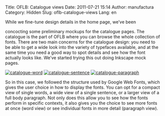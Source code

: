 Title: OFLB: Catalogue views
Date: 2011-07-21 15:14
Author: manufactura
Category: Hidden
Slug: oflb-catalogue-views
Lang: en

<!--:en-->While we fine-tune design details in the home page, we’ve been
concocting some preliminary mockups for the catalogue pages. The
catalogue is the part of OFLB where you can browse the whole collection
of fonts. There are two main concerns for the catalogue design: you need
to be able to get a wide look into the variety of typefaces available,
and at the same time you need a good way to spot details and see how the
font actually looks like. We’ve started trying this out doing Inkscape
mock pages.

[![](http://blog.manufacturaindependente.org/wp-content/uploads/2011/07/catalogue-word-150x150.png "catalogue-word")](http://blog.manufacturaindependente.org/wp-content/uploads/2011/07/catalogue-word.png)
[![](http://blog.manufacturaindependente.org/wp-content/uploads/2011/07/catalogue-sentence1-150x150.png "catalogue-sentence")](http://blog.manufacturaindependente.org/wp-content/uploads/2011/07/catalogue-sentence1.png)
[![](http://blog.manufacturaindependente.org/wp-content/uploads/2011/07/catalogue-paragraph-150x150.png "catalogue-paragraph")](http://blog.manufacturaindependente.org/wp-content/uploads/2011/07/catalogue-paragraph.png)

So in this case, we followed the structure used by Google Web Fonts,
which gives the user choice in how to display the fonts. You can opt for
a compact view of single words, a wide view of a single sentence, or a
larger view of a full body paragraph. Not only does this allow you to
see how the fonts perform in specific contexts, it also gives you the
choice to see more fonts at once (word view) or see individual fonts in
more detail (paragraph view).

<!--:-->

